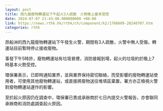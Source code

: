 ```yaml
---
layout: post
title: 西九龍廢物轉運站下午起火3人疏散　火勢晚上基本受控
date: 2024-07-07 21:43:06.000000000 +08:00
link: https://news.rthk.hk/rthk/ch/component/k2/1760609-20240707.htm
categories: rthk
---
```


昂船洲的西九龍廢物轉運站下午發生火警，期間有3人疏散，火警中無人受傷，轉運站目前暫時停止接收廢物。

事發下午5時許，廢物轉運站有垃圾冒煙，消防接報到場，起火的垃圾約於晚上7時基本火勢受控。

環保署表示，已即時通知業界，並與業界保持密切聯絡，而受影響的廢物轉運站使用者，可使用其他廢物轉運站，或直接將廢物送往堆填區棄置，署方亦正檢視火警對廢物轉運站運作的影響。

至於起火原因仍在調查中，環保署已責成承辦商於七日內提交火警報告，亦會聯同承辦商和消防處調查起火原因。
